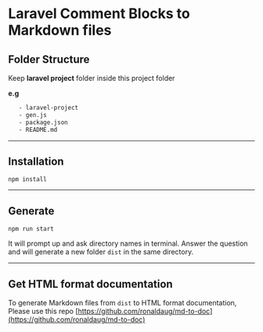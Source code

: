 # Laravel Comment Blocks to Markdown files

## Folder Structure

Keep **laravel project** folder inside this project folder

 **e.g**
 ```sh
    - laravel-project
    - gen.js
    - package.json
    - README.md
 ```
---------

## Installation
```
npm install
```

----------

## Generate
```
npm run start
```

It will prompt up and ask directory names in terminal. Answer the question and will generate a new folder `dist` in the same directory.

----------

## Get HTML format documentation
To generate Markdown files from `dist` to HTML format documentation,
Please use this repo [https://github.com/ronaldaug/md-to-doc](https://github.com/ronaldaug/md-to-doc)
